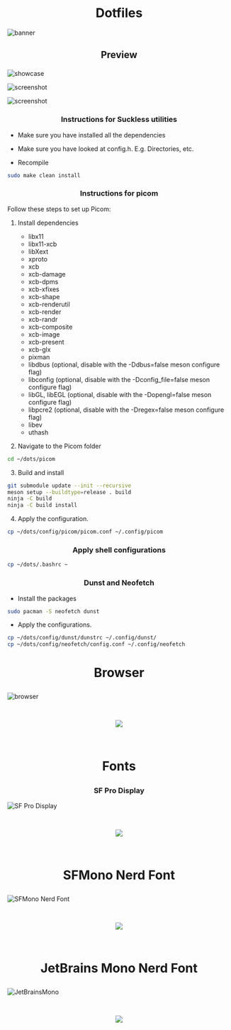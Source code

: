 # <h1 align="center"> Dotfiles </h1>


![banner](https://github.com/osvajac0/dots/blob/main/stuffs/banner.png)



## <p align="center"> <b> Preview </b> </p>



![showcase](https://github.com/osvajac0/dots/blob/main/showcase.gif)

![screenshot](https://github.com/osvajac0/dots/blob/main/stuffs/preview1.png)

![screenshot](https://github.com/osvajac0/dots/blob/main/stuffs/preview2.png)


### <p align="center">Instructions for Suckless utilities</p>


- Make sure you have installed all the dependencies 

- Make sure you have looked at config.h. E.g. Directories, etc.

- Recompile
```bash
sudo make clean install
```


### <p align="center">Instructions for picom</p>


Follow these steps to set up Picom:


 1. Install dependencies 

    - libx11
    - libx11-xcb
    - libXext
    - xproto
    - xcb
    - xcb-damage
    - xcb-dpms
    - xcb-xfixes
    - xcb-shape
    - xcb-renderutil
    - xcb-render
    - xcb-randr
    - xcb-composite
    - xcb-image
    - xcb-present
    - xcb-glx
    - pixman
    - libdbus (optional, disable with the -Ddbus=false meson configure flag)
    - libconfig (optional, disable with the -Dconfig_file=false meson configure flag)
    - libGL, libEGL (optional, disable with the -Dopengl=false meson configure flag)
    - libpcre2 (optional, disable with the -Dregex=false meson configure flag)
    - libev
    - uthash


 2. Navigate to the Picom folder


```bash
cd ~/dots/picom
```


 3. Build and install


```bash
git submodule update --init --recursive
meson setup --buildtype=release . build
ninja -C build
ninja -C build install
```


 4. Apply the configuration.

```bash
cp ~/dots/config/picom/picom.conf ~/.config/picom
``` 

### <p align="center">Apply shell configurations</p>

```bash
cp ~/dots/.bashrc ~
```

### <p align="center">Dunst and Neofetch</p>


- Install the packages 
```bash
sudo pacman -S neofetch dunst
```

- Apply the configurations.
```bash
cp ~/dots/config/dunst/dunstrc ~/.config/dunst/
cp ~/dots/config/neofetch/config.conf ~/.config/neofetch
```


# <p align="center">Browser</p>


![browser](https://github.com/osvajac0/dots/blob/main/stuffs/browser.gif)


<br>
<p align="center"> <a href="https://github.com/osvajac0/Neptune">
  <img src="https://github.com/vinceliuice/WhiteSur-gtk-theme/blob/pictures/pictures/download-button.svg"/>
</a> </p>
<br>


# <p align="center">Fonts</p>


### <p align="center">SF Pro Display</p>


![SF Pro Display](https://github.com/osvajac0/dots/blob/main/fonts%20images/sfpro.jpg)


<br>
<p align="center"> <a href="https://github.com/sahibjotsaggu/San-Francisco-Pro-Fonts">
  <img src="https://github.com/vinceliuice/WhiteSur-gtk-theme/blob/pictures/pictures/download-button.svg"/>
</a> </p>
<br>


# <p align="center">SFMono Nerd Font</p>


![SFMono Nerd Font](https://github.com/osvajac0/dots/blob/main/fonts%20images/sfmono.jpg)


<br>
<p align="center"> <a href="https://github.com/epk/SF-Mono-Nerd-Font">
  <img src="https://github.com/vinceliuice/WhiteSur-gtk-theme/blob/pictures/pictures/download-button.svg"/>
</a> </p>
<br>


# <p align="center">JetBrains Mono Nerd Font</p>


![JetBrainsMono](https://github.com/osvajac0/dots/blob/main/fonts%20images/jet.png)


<br>
<p align="center"> <a href="https://www.jetbrains.com/lp/mono/">
  <img src="https://github.com/vinceliuice/WhiteSur-gtk-theme/blob/pictures/pictures/download-button.svg"/>
</a> </p>
<br>
